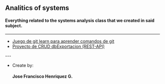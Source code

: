 ## Analitics of systems
#### Everything related to the systems analysis class that we created in said subject.

---

<ul>
  <li><a href="https://github.com/Th3Mayar/GitLearnGame">Juego de git learn para aprender comandos de git</a></li>
  <li><a href="https://github.com/Th3Mayar/api_frustsworld">Proyecto de CRUD dbExportacion (REST-API)</a></li>
</ul>
---

+ Create by:
  #### Jose Francisco Henriquez G.
